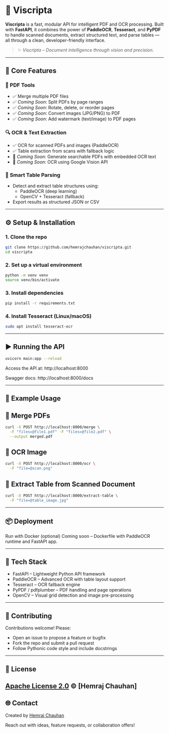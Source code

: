 # 📄 Viscripta

**Viscripta** is a fast, modular API for intelligent PDF and OCR processing. Built with **FastAPI**, it combines the power of **PaddleOCR**, **Tesseract**, and **PyPDF** to handle scanned documents, extract structured text, and parse tables — all through a clean, developer-friendly interface.

> ✨ *Viscripta – Document intelligence through vision and precision.*

---

## 🚀 Core Features

### 📄 PDF Tools
- ✅ Merge multiple PDF files
- ✅ *Coming Soon*: Split PDFs by page ranges
- ✅ *Coming Soon*: Rotate, delete, or reorder pages
- ✅ *Coming Soon*: Convert images (JPG/PNG) to PDF
- ✅ *Coming Soon*: Add watermark (text/image) to PDF pages

### 🔍 OCR & Text Extraction
- ✅ OCR for scanned PDFs and images (PaddleOCR)
- ✅ Table extraction from scans with fallback logic
- 🧪 *Coming Soon*: Generate searchable PDFs with embedded OCR text
- 🧪 *Coming Soon*: OCR using Google Vision API

### 🧠 Smart Table Parsing
- Detect and extract table structures using:
  - PaddleOCR (deep learning)
  - OpenCV + Tesseract (fallback)
- Export results as structured JSON or CSV

---

## ⚙️ Setup & Installation

### 1. Clone the repo
```bash
git clone https://github.com/hemrajchauhan/viscripta.git
cd viscripta
```

### 2. Set up a virtual environment
```bash
python -m venv venv
source venv/bin/activate
```

### 3. Install dependencies
```bash
pip install -r requirements.txt
```

### 4. Install Tesseract (Linux/macOS)
```bash
sudo apt install tesseract-ocr
```

---

## ▶️ Running the API
```bash
uvicorn main:app --reload
```

Access the API at:
http://localhost:8000

Swagger docs:
http://localhost:8000/docs

---

## 🧪 Example Usage
## 📌 Merge PDFs
```bash
curl -X POST http://localhost:8000/merge \
  -F "files=@file1.pdf" -F "files=@file2.pdf" \
  --output merged.pdf
```

## 📌 OCR Image
```bash
curl -X POST http://localhost:8000/ocr \
  -F "file=@scan.png"
```

## 📌 Extract Table from Scanned Document
```bash
curl -X POST http://localhost:8000/extract-table \
  -F "file=@table_image.jpg"
```

---

## 📦 Deployment
Run with Docker (optional)
Coming soon – Dockerfile with PaddleOCR runtime and FastAPI app.

---

## 🧠 Tech Stack
- FastAPI – Lightweight Python API framework
- PaddleOCR – Advanced OCR with table layout support
- Tesseract – OCR fallback engine
- PyPDF / pdfplumber – PDF handling and page operations
- OpenCV – Visual grid detection and image pre-processing

---

## 🤝 Contributing
Contributions welcome! Please:
- Open an issue to propose a feature or bugfix
- Fork the repo and submit a pull request
- Follow Pythonic code style and include docstrings

---

## 📜 License
[Apache License 2.0](https://github.com/hemrajchauhan/Viscripta/blob/main/LICENSE) © [Hemraj Chauhan]
---

## 🌐 Contact
Created by [Hemraj Chauhan](https://hemrajchauhan.com)

Reach out with ideas, feature requests, or collaboration offers!
